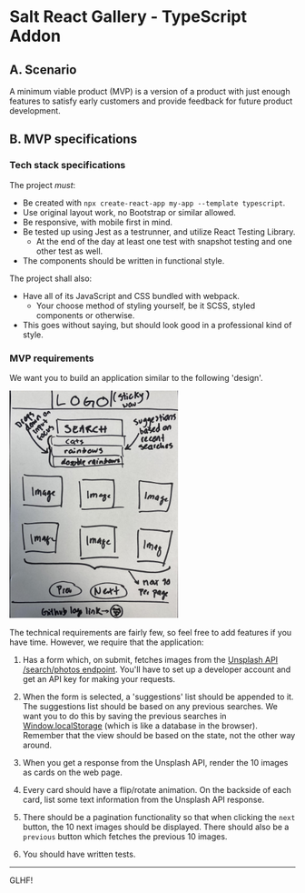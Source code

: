 # Salt React Gallery - TypeScript Addon

## A. Scenario

A minimum viable product (MVP) is a version of a product with just enough features to satisfy early customers and provide feedback for future product development.

## B. MVP specifications

### Tech stack specifications

The project _must_:

* Be created with `npx create-react-app my-app --template typescript`.
* Use original layout work, no Bootstrap or similar allowed.
* Be responsive, with mobile first in mind.
* Be tested up using Jest as a testrunner, and utilize React Testing Library.
  * At the end of the day at least one test with snapshot testing and one other test as well.
* The components should be written in functional style.

The project shall also:

* Have all of its JavaScript and CSS bundled with webpack.
  * Your choose method of styling yourself, be it SCSS, styled components or otherwise.
* This goes without saying, but should look good in a professional kind of style.

### MVP requirements

We want you to build an application similar to the following 'design'.

<img src="design.jpeg" height="400px" object-fit="contain"/>

The technical requirements are fairly few, so feel free to add features if you have time. However, we require that the application:

1. Has a form which, on submit, fetches images from the [Unsplash API /search/photos endpoint](https://unsplash.com/documentation#search-photos). You'll have to set up a developer account and get an API key for making your requests.

2. When the form is selected, a 'suggestions' list should be appended to it. The suggestions list should be based on any previous searches. We want you to do this by saving the previous searches in [Window.localStorage](https://developer.mozilla.org/en-US/docs/Web/API/Window/localStorage) (which is like a database in the browser). Remember that the view should be based on the state, not the other way around.

3. When you get a response from the Unsplash API, render the 10 images as cards on the web page.

4. Every card should have a flip/rotate animation. On the backside of each card, list some text information from the Unsplash API response.

5. There should be a pagination functionality so that when clicking the `next` button, the 10 next images should be displayed. There should also be a `previous` button which fetches the previous 10 images.

6. You should have written tests.

---

GLHF!
